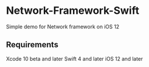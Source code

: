 # Network-Framework-Swift
Simple demo for Network framework on iOS 12

## Requirements
Xcode 10 beta and later
Swift 4 and later
iOS 12 and later
